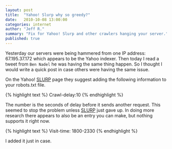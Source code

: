 ```yaml
---
layout: post
title:  "Yahoo! Slurp why so greedy?"
date:   2010-10-08 13:00:00
categories: internet
author: "Jeff R."
summary: "Fix for Yahoo! Slurp and other crawlers hanging your server."
published: true
---
```


Yesterday our servers were being hammered from one IP address: 67.195.37.172 which appears to be the Yahoo indexer.  Then today I read a tweet from `Ben Nadel` he was having the same thing happen.  So I thought I would write a quick post in case others were having the same issue.

On the Yahoo! [SLURP][slurp] page they suggest adding the following information to your robots.txt file.

{% highlight  text %}
Crawl-delay:10
{% endhighlight %}

The number is the seconds of delay before it sends another request.
This seemed to stop the problem unless [SLURP][slurp] just gave up.
In doing more research there appears to also be an entry you can make, but nothing supports it right now.

{% highlight  text %}
Visit-time: 1800-2330
{% endhighlight %}

I added it just in case.

[slurp]:		https://help.yahoo.com/kb/search/slurp-crawling-page-sln22600.html